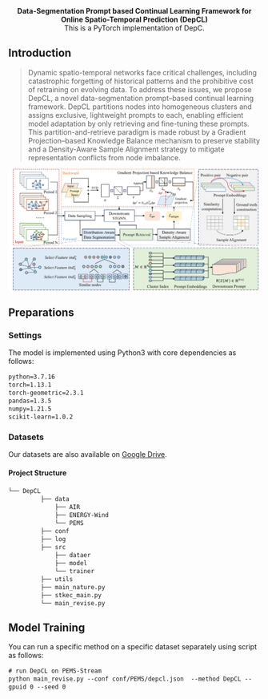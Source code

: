 

<div align="center" font-size:35px>
  <b>Data-Segmentation Prompt based Continual Learning Framework for Online Spatio-Temporal Prediction (DepCL) </b>
</div>



<div align="center">
  This is a PyTorch implementation of DepC.
</div>

## Introduction

> Dynamic spatio-temporal networks face critical challenges, including catastrophic forgetting of historical patterns and the prohibitive cost of retraining on evolving data.   To address these issues, we propose DepCL, a novel data-segmentation prompt–based continual learning framework. DepCL partitions nodes into homogeneous clusters and assigns exclusive, lightweight prompts to each, enabling efficient model adaptation by only retrieving and fine-tuning these prompts.   This partition-and-retrieve paradigm is made robust by a Gradient Projection–based Knowledge Balance mechanism to preserve stability and a Density-Aware Sample Alignment strategy to mitigate representation conflicts from node imbalance.

<p align="center">
    <img src="./pic/framework.png" alt="" align="center" width="2000px" />
</p>


## Preparations

### Settings

The model is implemented using Python3 with core dependencies as follows:

```
python=3.7.16
torch=1.13.1
torch-geometric=2.3.1
pandas=1.3.5
numpy=1.21.5
scikit-learn=1.0.2 
```

### Datasets

Our datasets are also available on [Google Drive](https://drive.google.com/drive/folders/1ap_OTKU3yVpxzFAjgCVZIrXBCah1PnmF?usp=sharing).

#### Project Structure

```
└── DepCL
         ├── data
			 ├── AIR
			 ├── ENERGY-Wind
			 └── PEMS
		 ├── conf
         ├── log
         ├── src
         	 ├── dataer
			 ├── model
			 └── trainer
         ├── utils
         ├── main_nature.py
         ├── stkec_main.py
         └── main_revise.py
```



## Model Training

You can run a specific method on a specific dataset separately using script as follows:

```
# run DepCL on PEMS-Stream
python main_revise.py --conf conf/PEMS/depcl.json  --method DepCL --gpuid 0 --seed 0
```


